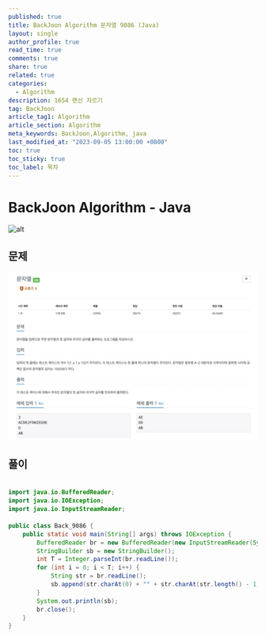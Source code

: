 ```yaml
---
published: true
title: BackJoon Algorithm 문자열 9086 (Java)
layout: single
author_profile: true
read_time: true
comments: true
share: true
related: true
categories:
  - Algorithm
description: 1654 랜선 자르기
tag: BackJoon
article_tag1: Algorithm
article_section: Algorithm
meta_keywords: BackJoon,Algorithm, java
last_modified_at: "2023-09-05 13:00:00 +0800"
toc: true
toc_sticky: true
toc_label: 목차
---
```


# BackJoon Algorithm - Java

![alt](https://d2gd6pc034wcta.cloudfront.net/images/logo@2x.png)

## 문제

![alt](/assets/images/post/Algorithm/9086.png)

## 풀이

```java

import java.io.BufferedReader;
import java.io.IOException;
import java.io.InputStreamReader;

public class Back_9086 {
    public static void main(String[] args) throws IOException {
        BufferedReader br = new BufferedReader(new InputStreamReader(System.in));
        StringBuilder sb = new StringBuilder();
        int T = Integer.parseInt(br.readLine());
        for (int i = 0; i < T; i++) {
            String str = br.readLine();
            sb.append(str.charAt(0) + "" + str.charAt(str.length() - 1)).append("\n");
        }
        System.out.println(sb);
        br.close();
    }
}

```
